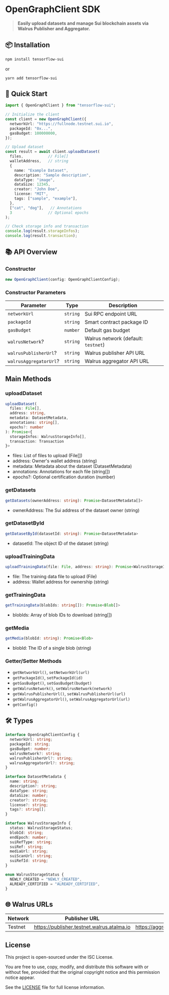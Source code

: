 # OpenGraphClient SDK

> **Easily upload datasets and manage Sui blockchain assets via Walrus Publisher and Aggregator.**

## 📦 Installation

```bash
npm install tensorflow-sui
```
or 
```bash
yarn add tensorflow-sui
```

## 🚀 Quick Start
```typescript
import { OpenGraphClient } from "tensorflow-sui";

// Initialize the client
const client = new OpenGraphClient({
  networkUrl: "https://fullnode.testnet.sui.io",
  packageId: "0x...",
  gasBudget: 100000000,
});

// Upload dataset
const result = await client.uploadDataset(
  files,           // File[]
  walletAddress,   // string
  {
    name: "Example Dataset",
    description: "Sample description",
    dataType: "image",
    dataSize: 12345,
    creator: "John Doe",
    license: "MIT",
    tags: ["sample", "example"],
  },
  ["cat", "dog"],   // Annotations
  3                // Optional epochs
);

// Check storage info and transaction
console.log(result.storageInfos);
console.log(result.transaction);
```

## 📚 API Overview
### Constructor
```typescript
new OpenGraphClient(config: OpenGraphClientConfig);
```
### Constructor Parameters

| Parameter            | Type     | Description                          |
|-----------------------|----------|--------------------------------------|
| `networkUrl`          | `string` | Sui RPC endpoint URL                 |
| `packageId`           | `string` | Smart contract package ID            |
| `gasBudget`           | `number` | Default gas budget                   |
| `walrusNetwork`?      | `string` | Walrus network (default: `testnet`)   |
| `walrusPublisherUrl`? | `string` | Walrus publisher API URL             |
| `walrusAggregatorUrl`? | `string` | Walrus aggregator API URL            |


## Main Methods

### uploadDataset

```typescript
uploadDataset(
  files: File[],
  address: string,
  metadata: DatasetMetadata,
  annotations: string[],
  epochs?: number
): Promise<{
  storageInfos: WalrusStorageInfo[],
  transaction: Transaction
}>
```
* files: List of files to upload (File[])
* address: Owner's wallet address (string)
* metadata: Metadata about the dataset (DatasetMetadata)
* annotations: Annotations for each file (string[])
* epochs?: Optional certification duration (number)

### getDatasets

```typescript
getDatasets(ownerAddress: string): Promise<DatasetMetadata[]>
```
* ownerAddress: The Sui address of the dataset owner (string)

### getDatasetById

```typescript
getDatasetById(datasetId: string): Promise<DatasetMetadata>
```
* datasetId: The object ID of the dataset (string)

### uploadTrainingData

```typescript
uploadTrainingData(file: File, address: string): Promise<WalrusStorageInfo>
```
* file: The training data file to upload (File)
* address: Wallet address for ownership (string)

### getTrainingData

```typescript
getTrainingData(blobIds: string[]): Promise<Blob[]>
```
* blobIds: Array of blob IDs to download (string[])

### getMedia

```typescript
getMedia(blobId: string): Promise<Blob>
```
* blobId: The ID of a single blob (string)

### Getter/Setter Methods
* `getNetworkUrl()`, `setNetworkUrl(url)`
* `getPackageId()`, `setPackageId(id)`
* `getGasBudget()`, `setGasBudget(budget)`
* `getWalrusNetwork()`, `setWalrusNetwork(network)`
* `getWalrusPublisherUrl()`, `setWalrusPublisherUrl(url)`
* `getWalrusAggregatorUrl()`, `setWalrusAggregatorUrl(url)`
* `getConfig()`

## 🛠️ Types
```typescript
interface OpenGraphClientConfig {
  networkUrl: string;
  packageId: string;
  gasBudget: number;
  walrusNetwork?: string;
  walrusPublisherUrl?: string;
  walrusAggregatorUrl?: string;
}

interface DatasetMetadata {
  name: string;
  description?: string;
  dataType: string;
  dataSize: number;
  creator?: string;
  license?: string;
  tags?: string[];
}

interface WalrusStorageInfo {
  status: WalrusStorageStatus;
  blobId: string;
  endEpoch: number;
  suiRefType: string;
  suiRef: string;
  mediaUrl: string;
  suiScanUrl: string;
  suiRefId: string;
}

enum WalrusStorageStatus {
  NEWLY_CREATED = "NEWLY_CREATED",
  ALREADY_CERTIFIED = "ALREADY_CERTIFIED",
}
```

## 🌐 Walrus URLs

| Network | Publisher URL                               | Aggregator URL                                |
|---------|----------------------------------------------|------------------------------------------------|
| Testnet | https://publisher.testnet.walrus.atalma.io   | https://aggregator.testnet.walrus.atalma.io    |


## License

This project is open-sourced under the ISC License.

You are free to use, copy, modify, and distribute this software with or without fee, provided that the original copyright notice and this permission notice appear.

See the [LICENSE](./LICENSE) file for full license information.


